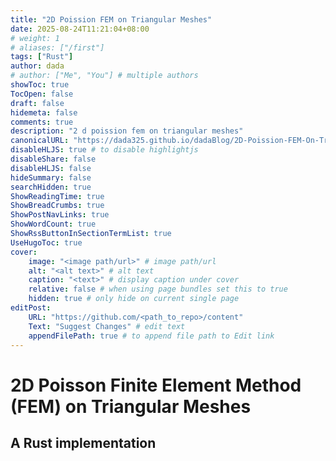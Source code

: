 ```yaml
---
title: "2D Poission FEM on Triangular Meshes"
date: 2025-08-24T11:21:04+08:00
# weight: 1
# aliases: ["/first"]
tags: ["Rust"]
author: dada
# author: ["Me", "You"] # multiple authors
showToc: true
TocOpen: false
draft: false
hidemeta: false
comments: true
description: "2 d poission fem on triangular meshes"
canonicalURL: "https://dada325.github.io/dadaBlog/2D-Poission-FEM-On-Triangular-Meshes"
disableHLJS: true # to disable highlightjs
disableShare: false
disableHLJS: false
hideSummary: false
searchHidden: true
ShowReadingTime: true
ShowBreadCrumbs: true
ShowPostNavLinks: true
ShowWordCount: true
ShowRssButtonInSectionTermList: true
UseHugoToc: true
cover:
    image: "<image path/url>" # image path/url
    alt: "<alt text>" # alt text
    caption: "<text>" # display caption under cover
    relative: false # when using page bundles set this to true
    hidden: true # only hide on current single page
editPost:
    URL: "https://github.com/<path_to_repo>/content"
    Text: "Suggest Changes" # edit text
    appendFilePath: true # to append file path to Edit link
---
```


# 2D Poisson Finite Element Method (FEM) on Triangular Meshes

## A Rust implementation
